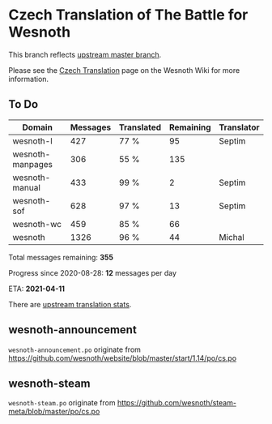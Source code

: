 # Czech Translation of The Battle for Wesnoth

This branch reflects [upstream master branch](https://github.com/wesnoth/wesnoth/tree/master).

Please see the [Czech Translation](https://wiki.wesnoth.org/CzechTranslation) page on the Wesnoth Wiki for more information.
## To Do

Domain | Messages | Translated | Remaining | Translator
------ | -------- | ---------- | --------- | ----------
wesnoth-l | 427 | 77 % | 95 | Septim
wesnoth-manpages | 306 | 55 % | 135 |
wesnoth-manual | 433 | 99 % | 2 | Septim
wesnoth-sof | 628 | 97 % | 13 | Septim
wesnoth-wc | 459 | 85 % | 66 |
wesnoth | 1326 | 96 % | 44 | Michal

Total messages remaining: **355**

Progress since 2020-08-28: **12** messages per day

ETA: **2021-04-11**

There are [upstream translation stats](https://www.wesnoth.org/gettext/?view=langs&version=master&lang=cs).

## wesnoth-announcement
`wesnoth-announcement.po` originate from https://github.com/wesnoth/website/blob/master/start/1.14/po/cs.po

## wesnoth-steam
`wesnoth-steam.po` originate from https://github.com/wesnoth/steam-meta/blob/master/po/cs.po
